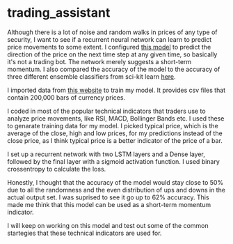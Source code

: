 # trading_assistant

Although there is a lot of noise and random walks in prices of any type of security, I want to see if a recurrent neural network can learn to predict price movements to some extent. I configured [this model](https://github.com/emrealtinok/trading_assistant/blob/main/TradingAssistant.ipynb) to predict the direction of the price on the next time step at any given time, so basically it's not a trading bot. The network merely suggests a short-term momentum. I also compared the accuracy of the model to the accuracy of three different ensemble classifiers from sci-kit learn [here](https://github.com/emrealtinok/trading_assistant/blob/main/TradingAssistant(sklearn).ipynb).

I imported data from [this website](https://eaforexacademy.com/software/forex-historical-data/) to train my model. It provides csv files that contain 200,000 bars of currency prices.  

I coded in most of the popular technical indicators that traders use to analyze price movements, like RSI, MACD, Bollinger Bands etc. I used these to genarate training data for my model. I picked typical price, which is the average of the close, high and low prices, for my predictions instead of the close price, as I think typical price is a better indicator of the price of a bar. 

I set up a recurrent network with two LSTM layers and a Dense layer, followed by the final layer with a sigmoid activation function. I used binary crossentropy to calculate the loss.  

Honestly, I thought that the accuracy of the model would stay close to 50% due to all the randomness and the even distribution of ups and downs in the actual output set. I was suprised to see it go up to 62% accuracy. This made me think that this model can be used as a short-term momentum indicator.

I will keep on working on this model and test out some of the common startegies that these technical indicators are used for.

